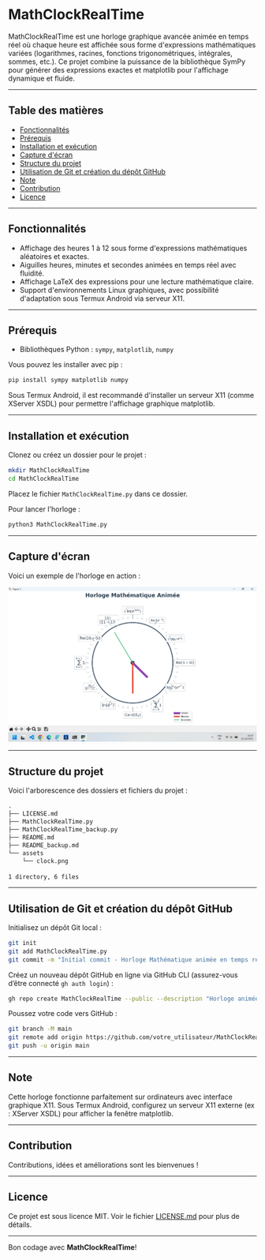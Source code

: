 # MathClockRealTime

MathClockRealTime est une horloge graphique avancée animée en temps réel où chaque heure est affichée sous forme d'expressions mathématiques variées (logarithmes, racines, fonctions trigonométriques, intégrales, sommes, etc.).
Ce projet combine la puissance de la bibliothèque SymPy pour générer des expressions exactes et matplotlib pour l'affichage dynamique et fluide.

---

## Table des matières

- [Fonctionnalités](#fonctionnalités)
- [Prérequis](#prérequis)
- [Installation et exécution](#installation-et-exécution)
- [Capture d'écran](#capture-décran)
- [Structure du projet](#structure-du-projet)
- [Utilisation de Git et création du dépôt GitHub](#utilisation-de-git-et-création-du-dépôt-github)
- [Note](#note)
- [Contribution](#contribution)
- [Licence](#licence)

---

## Fonctionnalités

- Affichage des heures 1 à 12 sous forme d'expressions mathématiques aléatoires et exactes.
- Aiguilles heures, minutes et secondes animées en temps réel avec fluidité.
- Affichage LaTeX des expressions pour une lecture mathématique claire.
- Support d'environnements Linux graphiques, avec possibilité d'adaptation sous Termux Android via serveur X11.

---

## Prérequis

- Bibliothèques Python : `sympy`, `matplotlib`, `numpy`

Vous pouvez les installer avec pip :

```bash
pip install sympy matplotlib numpy
```

Sous Termux Android, il est recommandé d'installer un serveur X11 (comme XServer XSDL) pour permettre l'affichage graphique matplotlib.

---

## Installation et exécution

Clonez ou créez un dossier pour le projet :

```bash
mkdir MathClockRealTime
cd MathClockRealTime
```

Placez le fichier `MathClockRealTime.py` dans ce dossier.

Pour lancer l'horloge :

```bash
python3 MathClockRealTime.py
```

---

## Capture d'écran

Voici un exemple de l'horloge en action :

![Horloge principale](assets/clock.png)

---

## Structure du projet

Voici l'arborescence des dossiers et fichiers du projet :

```plaintext
.
├── LICENSE.md
├── MathClockRealTime.py
├── MathClockRealTime_backup.py
├── README.md
├── README_backup.md
└── assets
    └── clock.png

1 directory, 6 files
```

---

## Utilisation de Git et création du dépôt GitHub

Initialisez un dépôt Git local :

```bash
git init
git add MathClockRealTime.py
git commit -m "Initial commit - Horloge Mathématique animée en temps réel"
```

Créez un nouveau dépôt GitHub en ligne via GitHub CLI (assurez-vous d’être connecté `gh auth login`) :

```bash
gh repo create MathClockRealTime --public --description "Horloge animée en temps réel affichant heures sous forme d'expressions mathématiques avancées"
```

Poussez votre code vers GitHub :

```bash
git branch -M main
git remote add origin https://github.com/votre_utilisateur/MathClockRealTime.git
git push -u origin main
```

---

## Note

Cette horloge fonctionne parfaitement sur ordinateurs avec interface graphique X11. Sous Termux Android, configurez un serveur X11 externe (ex : XServer XSDL) pour afficher la fenêtre matplotlib.

---

## Contribution

Contributions, idées et améliorations sont les bienvenues !

---

## Licence

Ce projet est sous licence MIT. Voir le fichier [LICENSE.md](LICENSE.md) pour plus de détails.

---

Bon codage avec **MathClockRealTime**!
